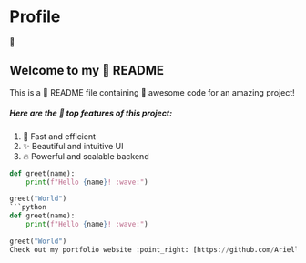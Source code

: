 # Profile
:rocket:
## Welcome to my :rocket: README
This is a :star2: README file containing :rocket: awesome code for an amazing project!
##### Here are the :star2: top features of this project:

1. :rocket: Fast and efficient
2. :sparkles: Beautiful and intuitive UI
3. :fire: Powerful and scalable backend
```python
def greet(name):
    print(f"Hello {name}! :wave:")
       
greet("World")
```python
def greet(name):
    print(f"Hello {name}! :wave:")
       
greet("World")
Check out my portfolio website :point_right: [https://github.com/Ariellarisqymaulan]() :point_left:
